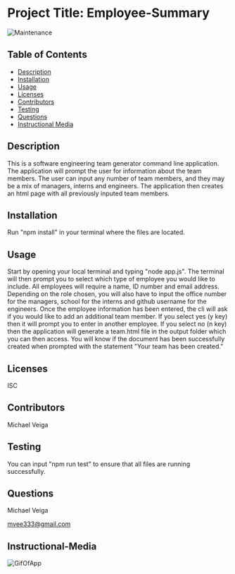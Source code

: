 # Project Title: Employee-Summary

![Maintenance](https://img.shields.io/badge/Maintained%3F-no-red.svg)

## Table of Contents

- [Description](#Description)
- [Installation](#Installation)
- [Usage](#Usage)
- [Licenses](#Licenses)
- [Contributors](#Contributors)
- [Testing](#Testing)
- [Questions](#Questions)
- [Instructional Media](#Instructional-Media)

## Description

This is a software engineering team generator command line application. The application will prompt the user for information about the team members. The user can input any number of team members, and they may be a mix of managers, interns and engineers. The application then creates an html page with all previously inputed team members.


## Installation

Run "npm install" in your terminal where the files are located.

## Usage

Start by opening your local terminal and typing "node app.js". The terminal will then prompt you to select which type of employee you would like to include. All employees will require a name, ID number and email address. Depending on the role chosen, you will also have to input the office number for the managers, school for the interns and github username for the engineers. Once the employee information has been entered, the cli will ask if you would like to add an additional team member. If you select yes (y key) then it will prompt you to enter in another employee. If you select no (n key) then the application will generate a team.html file in the output folder which you can then access. You will know if the document has been successfully created when prompted with the statement "Your team has been created."

## Licenses

ISC

## Contributors

Michael Veiga

## Testing

You can input "npm run test" to ensure that all files are running successfully.

## Questions

Michael Veiga

mvee333@gmail.com

## Instructional-Media

![GifOfApp](https://github.com/Michael-Veiga/employee-summary/blob/master/Develop/Images/employee-sum-gif.gif?raw=true)
